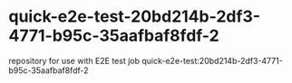 # quick-e2e-test-20bd214b-2df3-4771-b95c-35aafbaf8fdf-2
repository for use with E2E test job quick-e2e-test:20bd214b-2df3-4771-b95c-35aafbaf8fdf-2
